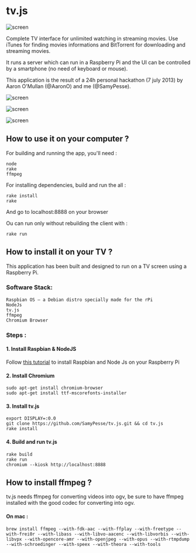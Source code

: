 tv.js
====

![screen](https://raw.github.com/SamyPesse/movies/master/screens/2.png)

Complete TV interface for unlimited watching in streaming movies.
Use iTunes for finding movies informations and BitTorrent for downloading and streaming movies.

It runs a server which can run in a Raspberry Pi and the UI can be controlled by a smartphone (no need of keyboard or mouse).

This application is the result of a 24h personal hackathon (7 july 2013) by Aaron O'Mullan (@AaronO) and me (@SamyPesse).


![screen](https://raw.github.com/SamyPesse/movies/master/screens/1.png)

![screen](https://raw.github.com/SamyPesse/movies/master/screens/3.png)

![screen](https://raw.github.com/SamyPesse/movies/master/screens/5.png)


## How to use it on your computer ?

For building and running the app, you'll need :
    
    node
    rake
    ffmpeg


For installing dependencies, build and run the all :

    rake install
    rake

And go to localhost:8888 on your browser

Ou can run only without rebuilding the client with :

    rake run


## How to install it on your TV ?

This application has been built and designed to run on a TV screen using a Raspberry Pi.

### Software Stack:

    Raspbian OS – a Debian distro specially made for the rPi
    NodeJs
    tv.js
    ffmpeg
    Chromium Browser

### Steps :

#### 1. Install Raspbian & NodeJS

Follow [this tutorial](http://blog.rueedlinger.ch/2013/03/raspberry-pi-and-nodejs-basic-setup/) to install Raspbian and Node Js on your Raspberry Pi

#### 2. Install Chromium

    sudo apt-get install chromium-browser
    sudo apt-get install ttf-mscorefonts-installer

#### 3. Install tv.js

    export DISPLAY=:0.0
    git clone https://github.com/SamyPesse/tv.js.git && cd tv.js
    rake install

#### 4. Build and run tv.js

    rake build
    rake run
    chromium --kiosk http://localhost:8888


## How to install ffmpeg ?

tv.js needs ffmpeg for converting videos into ogv, be sure to have ffmpeg installed with the good codec for converting into ogv.

#### On mac :

    brew install ffmpeg --with-fdk-aac --with-ffplay --with-freetype --with-frei0r --with-libass --with-libvo-aacenc --with-libvorbis --with-libvpx --with-opencore-amr --with-openjpeg --with-opus --with-rtmpdump --with-schroedinger --with-speex --with-theora --with-tools


